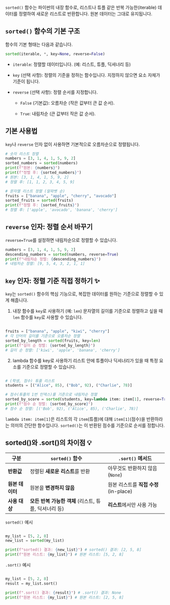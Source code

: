 `sorted()` 함수는 파이썬의 내장 함수로, 리스트나 튜플 같은 반복 가능한(iterable) 데이터를 정렬하여 새로운 리스트로 반환합니다. 원본 데이터는 그대로 유지됩니다.

## `sorted()` 함수의 기본 구조
함수의 기본 형태는 다음과 같습니다.


```python
sorted(iterable, *, key=None, reverse=False)
```
- `iterable`: 정렬할 데이터입니다. (예: 리스트, 튜플, 딕셔너리 등)

- `key` (선택 사항): 정렬의 기준을 정하는 함수입니다. 지정하지 않으면 요소 자체가 기준이 됩니다.

- `reverse` (선택 사항): 정렬 순서를 지정합니다.

    - `False` (기본값): 오름차순 (작은 값부터 큰 값 순서).

    - `True`: 내림차순 (큰 값부터 작은 값 순서).

## 기본 사용법
`key`나 `reverse` 인자 없이 사용하면 기본적으로 오름차순으로 정렬됩니다.

```python
# 숫자 리스트 정렬
numbers = [3, 1, 4, 1, 5, 9, 2]
sorted_numbers = sorted(numbers)
print(f"원본: {numbers}")
print(f"정렬 후: {sorted_numbers}")
# 원본: [3, 1, 4, 1, 5, 9, 2]
# 정렬 후: [1, 1, 2, 3, 4, 5, 9]

# 문자열 리스트 정렬 (알파벳 순)
fruits = ["banana", "apple", "cherry", "avocado"]
sorted_fruits = sorted(fruits)
print(f"정렬 후: {sorted_fruits}")
# 정렬 후: ['apple', 'avocado', 'banana', 'cherry']
```

## `reverse` 인자: 정렬 순서 바꾸기
`reverse=True`를 설정하면 내림차순으로 정렬할 수 있습니다.

```python
numbers = [3, 1, 4, 1, 5, 9, 2]
descending_numbers = sorted(numbers, reverse=True)
print(f"내림차순 정렬: {descending_numbers}")
# 내림차순 정렬: [9, 5, 4, 3, 2, 1, 1]
```

## `key` 인자: 정렬 기준 직접 정하기 ✨
`key`는 `sorted()` 함수의 핵심 기능으로, 복잡한 데이터를 원하는 기준으로 정렬할 수 있게 해줍니다.

1. 내장 함수를 `key`로 사용하기 (예: `len`)
문자열의 길이를 기준으로 정렬하고 싶을 때 `len` 함수를 `key`로 사용할 수 있습니다.

```Python

fruits = ["banana", "apple", "kiwi", "cherry"]
# 각 단어의 길이를 기준으로 오름차순 정렬
sorted_by_length = sorted(fruits, key=len)
print(f"길이 순 정렬: {sorted_by_length}")
# 길이 순 정렬: ['kiwi', 'apple', 'banana', 'cherry']
```

2. lambda 함수를 key로 사용하기
리스트 안에 튜플이나 딕셔너리가 있을 때 특정 요소를 기준으로 정렬할 수 있습니다.

```Python

# (학생, 점수) 튜플 리스트
students = [("Alice", 85), ("Bob", 92), ("Charlie", 78)]

# 점수(튜플의 1번 인덱스)를 기준으로 내림차순 정렬
sorted_by_score = sorted(students, key=lambda item: item[1], reverse=True)
print(f"점수 순 정렬: {sorted_by_score}")
# 점수 순 정렬: [('Bob', 92), ('Alice', 85), ('Charlie', 78)]
```

`lambda item: item[1]`은 리스트의 각 `item`(튜플)에 대해 `item[1]`(점수)을 반환하라는 의미의 간단한 함수입니다. `sorted()`는 이 반환된 점수를 기준으로 순서를 정합니다.

## sorted()와 .sort()의 차이점 💡
| 구분 | **`sorted()` 함수** | **`.sort()` 메서드** |
| --- | --- | --- |
| **반환값** | 정렬된 **새로운 리스트**를 반환 | 아무것도 반환하지 않음 (`None`) |
| **원본 데이터**| 원본을 **변경하지 않음** | 원본 리스트를 **직접 수정** (in-place) |
| **사용 대상** | **모든 반복 가능한 객체** (리스트, 튜플, 딕셔너리 등) | **리스트**에서만 사용 가능 |


`sorted()` 예시

```Python

my_list = [5, 2, 8]
new_list = sorted(my_list)

print(f"sorted() 결과: {new_list}") # sorted() 결과: [2, 5, 8]
print(f"원본 리스트: {my_list}") # 원본 리스트: [5, 2, 8]
```
`.sort()` 예시

```Python

my_list = [5, 2, 8]
result = my_list.sort()

print(f".sort() 결과: {result}") # .sort() 결과: None
print(f"원본 리스트: {my_list}") # 원본 리스트: [2, 5, 8]
```